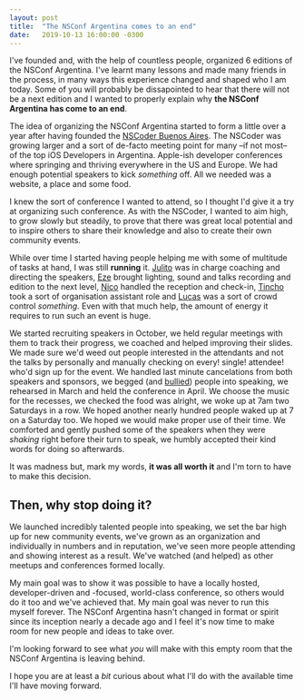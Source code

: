 ```yaml
---
layout: post
title:  "The NSConf Argentina comes to an end"
date:   2019-10-13 16:00:00 -0300
---
```


I've founded and, with the help of countless people, organized 6 editions of the NSConf Argentina. I've learnt many lessons and made many friends in the process, in many ways this experience changed and shaped who I am today. Some of you will probably be dissapointed to hear that there will not be a next edition and I wanted to properly explain why **the NSConf Argentina has come to an end**.

The idea of organizing the NSConf Argentina started to form a little over a year after having founded the [NSCoder Buenos Aires](https://twitter.com/nscoderba). The NSCoder was growing larger and a sort of de-facto meeting point for many –if not most– of the top iOS Developers in Argentina. Apple-ish developer conferences where springing and thriving everywhere in the US and Europe. We had enough potential speakers to kick _something_ off. All we needed was a website, a place and some food.

I knew the sort of conference I wanted to attend, so I thought I'd give it a try at organizing such conference. As with the NSCoder, I wanted to aim high, to grow slowly but steadily, to prove that there was great local potential and to inspire others to share their knowledge and also to create their own community events.

While over time I started having people helping me with some of multitude of tasks at hand, I was still **running** it. [Julito](https://twitter.com/dev_jac) was in charge coaching and directing the speakers, [Eze](https://twitter.com/eaceto_pub) brought lighting, sound and talks recording and edition to the next level, [Nico](https://twitter.com/nameghino) handled the reception and check-in, [Tincho](https://twitter.com/TinchoVitale) took a sort of organisation assistant role and [Lucas](https://twitter.com/ldserruya) was a sort of crowd control _something_. Even with that much help, the amount of energy it requires to run such an event is huge.

We started recruiting speakers in October, we held regular meetings with them to track their progress, we coached and helped improving their slides. We made sure we'd weed out people interested in the attendants and not the talks by personally and manually checking on every! single! attendee! who'd sign up for the event. We handled last minute cancelations from both speakers and sponsors, we begged (and [bullied](https://twitter.com/betzerra)) people into speaking, we rehearsed in March and held the conference in April. We choose the music for the recesses, we checked the food was alright, we woke up at 7am two Saturdays in a row. We hoped another nearly hundred people waked up at 7 on a Saturday too. We hoped we would make proper use of their time. We comforted and gently pushed some of the speakers when they were _shaking_ right before their turn to speak, we humbly accepted their kind words for doing so afterwards.

It was madness but, mark my words, **it was all worth it** and I'm torn to have to make this decision.

## Then, why stop doing it?

We launched incredibly talented people into speaking, we set the bar high up for new community events, we've grown as an organization and individually in numbers and in reputation, we've seen more people attending and showing interest as a result. We've watched (and helped) as other meetups and conferences formed locally.

My main goal was to show it was possible to have a locally hosted, developer-driven and -focused, world-class conference, so others would do it too and we've achieved that. My main goal was never to run this myself forever. The NSConf Argentina hasn't changed in format or spirit since its inception nearly a decade ago and I feel it's now time to make room for new people and ideas to take over.

I'm looking forward to see what _you_ will make with this empty room that the NSConf Argentina is leaving behind.

I hope you are at least a _bit_ curious about what I'll do with the available time I'll have moving forward.